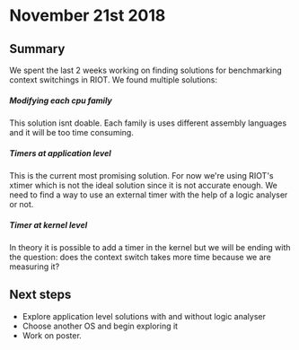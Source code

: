 # November 21st 2018

## Summary
We spent the last 2 weeks working on finding solutions for benchmarking context switchings in RIOT.
We found multiple solutions:

##### Modifying each cpu family 
This solution isnt doable.
Each family is uses different assembly languages and it will be too time consuming.

##### Timers at application level
This is the current most promising solution.
For now we're using RIOT's xtimer which is not the ideal solution since it is not accurate enough.
We need to find a way to use an external timer with the help of a logic analyser or not.

##### Timer at kernel level
In theory it is possible to add a timer in the kernel but we will be ending with the question: does the context switch takes more time because we are measuring it?

## Next steps
- Explore application level solutions with and without logic analyser
- Choose another OS and begin exploring it
- Work on poster.
